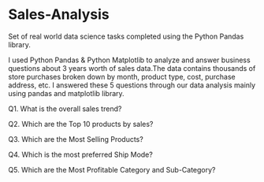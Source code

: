 # Sales-Analysis
  Set of real world data science tasks completed using the Python Pandas library.
  
I used Python Pandas & Python Matplotlib to analyze and answer business questions about 3 years worth of sales data.The data contains thousands of store purchases broken down by month, product type, cost, purchase address, etc.
I answered these 5 questions through our data analysis mainly using pandas and matplotlib library.

Q1. What is the overall sales trend?

Q2. Which are the Top 10 products by sales?

Q3. Which are the Most Selling Products?

Q4. Which is the most preferred Ship Mode?

Q5. Which are the Most Profitable Category and Sub-Category?

